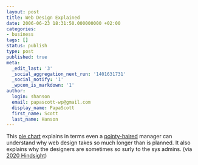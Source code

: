 ```yaml
---
layout: post
title: Web Design Explained
date: 2006-06-23 18:31:50.000000000 +02:00
categories:
- business
tags: []
status: publish
type: post
published: true
meta:
  _edit_last: '3'
  _social_aggregation_next_run: '1401631731'
  _social_notify: '1'
  _wpcom_is_markdown: '1'
author:
  login: shanson
  email: papascott-wp@gmail.com
  display_name: PapaScott
  first_name: Scott
  last_name: Hanson
---
```

<p>This <a href="http://poisonedminds.com/comics/pm20060621.png" title="Time Breakdown of Modern Web Design">pie chart</a> explains in terms even a <a href="http://en.wikipedia.org/wiki/Pointy_Haired_Boss">pointy-haired</a> manager can understand why web design takes so much longer than is planned. It also explains why the designers are sometimes so surly to the sys admins. (via <a href="http://www.2020hindsight.org/2006/06/21/designing-web-sites-how-much-time-is-spent-on-each-task/">2020 Hindsight</a>)</p>

